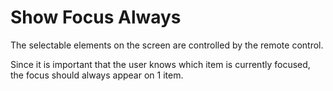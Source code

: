 # Show Focus Always

The selectable elements on the screen are controlled by the remote control.

Since it is important that the user knows which item is currently focused, the focus should always appear on 1 item.
